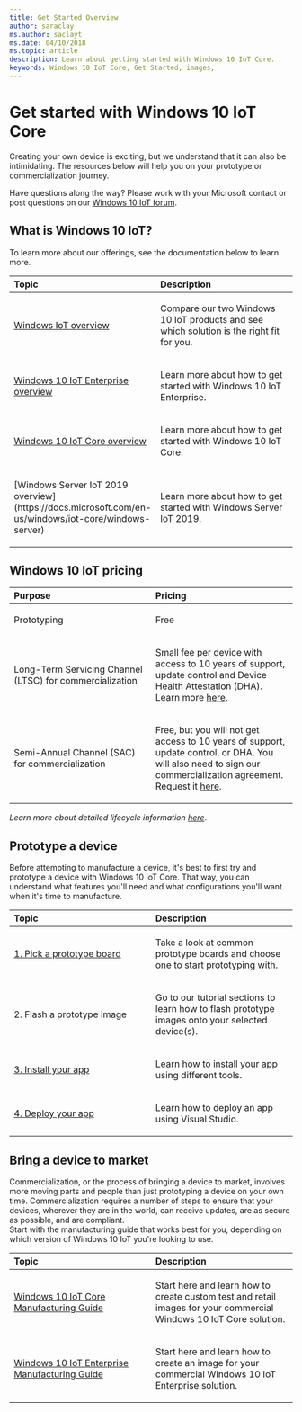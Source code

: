 ```yaml
---
title: Get Started Overview
author: saraclay 
ms.author: saclayt 
ms.date: 04/10/2018 
ms.topic: article 
description: Learn about getting started with Windows 10 IoT Core.
keywords: Windows 10 IoT Core, Get Started, images, 
---
```


# Get started with Windows 10 IoT Core

Creating your own device is exciting, but we understand that it can also be intimidating. The resources below will help you on your prototype or commercialization journey. 

Have questions along the way? Please work with your Microsoft contact or post questions on our [Windows 10 IoT forum](https://social.msdn.microsoft.com/forums/en-US/home?forum=WindowsIoT).

## What is Windows 10 IoT?

To learn more about our offerings, see the documentation below to learn more. 

<table>
<colgroup>
<col width="50%" />
<col width="50%" />
</colgroup>
<thead>
<tr class="header">
<th align="left">Topic</th>
<th align="left">Description</th>
</tr>
</thead>
<tbody>

<tr class="odd">
<td align="left"><p><a href="windows-iot.md" data-raw-source="[Windows IoT Overview](windows-iot.md)">Windows IoT overview</a></p></td>
<td align="left"><p>Compare our two Windows 10 IoT products and see which solution is the right fit for you.</p></td>
</tr>

<tr class="odd">
<td align="left"><p><a href="windows-iot-enterprise.md" data-raw-source="[Windows 10 IoT Enterprise Overview](windows-iot-enterprise.md)">Windows 10 IoT Enterprise overview</a></p></td>
<td align="left"><p>Learn more about how to get started with Windows 10 IoT Enterprise.</p></td>
</tr>

<tr class="odd">
<td align="left"><p><a href="windows-iot-core.md" data-raw-source="[Windows 10 IoT Core Overview](windows-iot-core.md)">Windows 10 IoT Core overview</a></p></td>
<td align="left"><p>Learn more about how to get started with Windows 10 IoT Core.</p></td>
</tr>

<tr class="odd">
<td align="left"><p>[Windows Server IoT 2019 overview](https://docs.microsoft.com/en-us/windows/iot-core/windows-server)</p></td>
<td align="left"><p>Learn more about how to get started with Windows Server IoT 2019.</p></td>
</tr>

</tbody>
</table>

## Windows 10 IoT pricing

<table>
<colgroup>
<col width="50%" />
<col width="50%" />
</colgroup>
<thead>
<tr class="header">
<th align="left">Purpose</th>
<th align="left">Pricing</th>
</tr>
</thead>
<tbody>

<tr class="odd">
<td align="left"><p>Prototyping</p></td>
<td align="left"><p>Free</p></td>
</tr>

<tr class="odd">
<td align="left"><p>Long-Term Servicing Channel (LTSC) for commercialization</p></td>
<td align="left"><p>Small fee per device with access to 10 years of support, update control and Device Health Attestation (DHA). Learn more <a href="https://docs.microsoft.com/windows-hardware/manufacture/iot/iotcoreservicesoverview" data-raw-source="[here](https://docs.microsoft.com/windows-hardware/manufacture/iot/iotcoreservicesoverview)">here</a>.</p></td>
</tr>

<tr class="odd">
<td align="left"><p>Semi-Annual Channel (SAC) for commercialization</p></td>
<td align="left"><p>Free, but you will not get access to 10 years of support, update control, or DHA. You will also need to sign our commercialization agreement. Request it <a href="https://www.aka.ms/SAC-agreement">here</a>.</p></td>
</tr>

</tbody>
</table>

<i>Learn more about detailed lifecycle information [here](https://support.microsoft.com/en-us/lifecycle/search?alpha=IoT%20Core)</i>.

## Prototype a device

Before attempting to manufacture a device, it's best to first try and prototype a device with Windows 10 IoT Core. That way, you can understand what features you'll need and what configurations you'll want when it's time to manufacture.

<table>
<colgroup>
<col width="50%" />
<col width="50%" />
</colgroup>
<thead>
<tr class="header">
<th align="left">Topic</th>
<th align="left">Description</th>
</tr>
</thead>
<tbody>

<tr class="odd">
<td align="left"><p><a href="https://docs.microsoft.com/en-us/windows/iot-core/tutorials/quickstarter/PrototypeBoards"
>1. Pick a prototype board</a></p></td>
<td align="left"><p>Take a look at common prototype boards and choose one to start prototyping with.</p></td>
</tr>

<tr class="odd">
<td align="left"><p>2. Flash a prototype image</p></td>
<td align="left"><p>Go to our tutorial sections to learn how to flash prototype images onto your selected device(s). </p></td>
</tr>

<tr class="odd">
<td align="left"><p><a href="https://docs.microsoft.com/en-us/windows/iot-core/develop-your-app/appinstaller">3. Install your app</a></p></td>
<td align="left"><p>Learn how to install your app using different tools.</p></td>
</tr>

<tr class="odd">
<td align="left"><p><a href="https://docs.microsoft.com/en-us/windows/iot-core/develop-your-app/appdeployment">4. Deploy your app</a></p></td>
<td align="left"><p>Learn how to deploy an app using Visual Studio.</p></td>
</tr>

</tbody>
</table>

## Bring a device to market

Commercialization, or the process of bringing a device to market, involves more moving parts and people than just prototyping a device on your own time. Commercialization requires a number of steps to ensure that your devices, wherever they are in the world, can receive updates, are as secure as possible, and are compliant. 
<br>
Start with the manufacturing guide that works best for you, depending on which version of Windows 10 IoT you're looking to use.

<table>
<colgroup>
<col width="50%" />
<col width="50%" />
</colgroup>
<thead>
<tr class="header">
<th align="left">Topic</th>
<th align="left">Description</th>
</tr>
</thead>
<tbody>

<tr class="odd">
<td align="left"><p><a href="https://docs.microsoft.com/en-us/windows-hardware/manufacture/iot/iot-core-manufacturing-guide"
>Windows 10 IoT Core Manufacturing Guide</a></p></td>
<td align="left"><p>Start here and learn how to create custom test and retail images for your commercial Windows 10 IoT Core solution.</p></td>
</tr>

<tr class="odd">
<td align="left"><p><a href="https://docs.microsoft.com/en-us/windows-hardware/manufacture/desktop/iot-ent-overview">Windows 10 IoT Enterprise Manufacturing Guide</a></p></td>
<td align="left"><p>Start here and learn how to create an image for your commercial Windows 10 IoT Enterprise solution.</p></td>
</tr>

</tbody>
</table>
